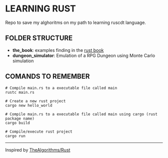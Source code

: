# LEARNING RUST

Repo to save my alghoritms on my path to learning ruscdt language.

## FOLDER STRUCTURE

- **the_book**: examples finding in the [rust book](https://doc.rust-lang.org/book/)
- **dungeon_simulator**: Emulation of a RPG Dungeon using Monte Carlo simulation


## COMANDS TO REMEMBER

```shell
# Compile main.rs to a executable file called main
rustc main.rs

# Create a new rust project
cargo new hello_world

# Compile main.rs to a executable file called main using cargo (rust package name)
cargo build

# Compile/execute rust project
cargo run
```

---------------
Inspired by [TheAlgorithms/Rust](https://github.com/TheAlgorithms/Rust)
